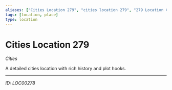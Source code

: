 ```yaml
---
aliases: ["Cities Location 279", "cities location 279", "279 Location Cities"]
tags: [location, place]
type: location
---
```


# Cities Location 279

*Cities*

A detailed cities location with rich history and plot hooks.

---
*ID: LOC00278*